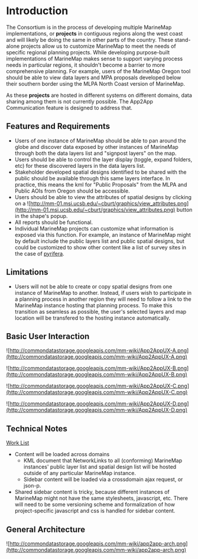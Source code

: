 # Introduction #

The Consortium is in the process of developing multiple MarineMap implementations, or **projects** in contiguous regions along the west coast and will likely be doing the same in other parts of the country. These stand-alone projects allow us to customize MarineMap to meet the needs of specific regional planning projects. While developing purpose-built implementations of MarineMap makes sense to support varying process needs in particular regions, it shouldn't become a barrier to more comprehensive planning. For example, users of the MarineMap Oregon tool should be able to view data layers and MPA proposals developed below their southern border using the MLPA North Coast version of MarineMap.

As these **projects** are hosted in different systems on different domains, data sharing among them is not currently possible. The App2App Communication feature is designed to address that.

## Features and Requirements ##

  * Users of one instance of MarineMap should be able to pan around the globe and discover data exposed by other instances of MarineMap through both the data layers list and "signpost layers" on the map.
  * Users should be able to control the layer display (toggle, expand folders, etc) for these discovered layers in the data layers list.
  * Stakeholder developed spatial designs identified to be shared with the public should be available through this same layers interface. In practice, this means the kml for "Public Proposals" from the MLPA and Public AOIs from Oregon should be accessible.
  * Users should be able to view the attributes of spatial designs by clicking on a ![http://mm-01.msi.ucsb.edu/~cburt/graphics/view_attributes.png](http://mm-01.msi.ucsb.edu/~cburt/graphics/view_attributes.png) button in the shape's popup.
  * All reports should be functional.
  * Individual MarineMap projects can customize what information is exposed via this function. For example, an instance of MarineMap might by default include the public layers list and public spatial designs, but could be customized to show other content like a list of survey sites in the case of [pyrifera](http://code.google.com/p/pyrifera).

## Limitations ##

  * Users will not be able to create or copy spatial designs from one instance of MarineMap to another. Instead, if users wish to participate in a planning process in another region they will need to follow a link to the MarineMap instance hosting that planning process. To make this transition as seamless as possible, the user's selected layers and map location will be transfered to the hosting instance automatically.

## Basic User Interaction ##

![http://commondatastorage.googleapis.com/mm-wiki/App2AppUX-A.png](http://commondatastorage.googleapis.com/mm-wiki/App2AppUX-A.png)

![http://commondatastorage.googleapis.com/mm-wiki/App2AppUX-B.png](http://commondatastorage.googleapis.com/mm-wiki/App2AppUX-B.png)

![http://commondatastorage.googleapis.com/mm-wiki/App2AppUX-C.png](http://commondatastorage.googleapis.com/mm-wiki/App2AppUX-C.png)

![http://commondatastorage.googleapis.com/mm-wiki/App2AppUX-D.png](http://commondatastorage.googleapis.com/mm-wiki/App2AppUX-D.png)


## Technical Notes ##

[Work List](http://code.google.com/p/marinemap/issues/list?q=label:Category-App2App)

  * Content will be loaded across domains
    * KML document that NetworkLinks to all (conforming) MarineMap instances' public layer list and spatial design list will be hosted outside of any particular MarineMap instance.
    * Sidebar content will be loaded via a crossdomain ajax request, or json-p.
  * Shared sidebar content is tricky, because different instances of MarineMap might not have the same stylesheets, javascript, etc. There will need to be some versioning scheme and formalization of how project-specific javascript and css is handled for sidebar content.

## General Architecture ##

![http://commondatastorage.googleapis.com/mm-wiki/app2app-arch.png](http://commondatastorage.googleapis.com/mm-wiki/app2app-arch.png)